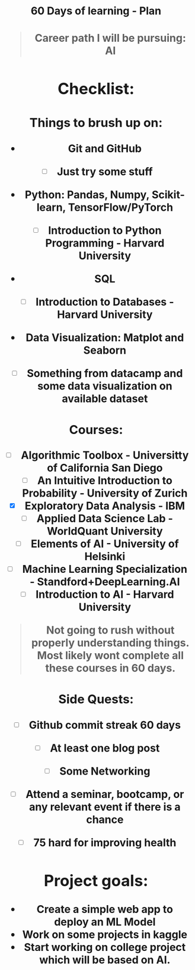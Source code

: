 <center><h1> 60 Days of learning - Plan <h1><center>

> Career path I will be pursuing: **AI**

## Checklist:

### Things to brush up on:

- Git and GitHub
- [ ] Just try some stuff
- Python: Pandas, Numpy, Scikit-learn, TensorFlow/PyTorch
- [ ] Introduction to Python Programming - Harvard University
- SQL
- [ ] Introduction to Databases - Harvard University
- Data Visualization: Matplot and Seaborn
- [ ] Something from datacamp and some data visualization on available dataset

### Courses:

- [ ] Algorithmic Toolbox - Universitty of California San Diego
- [ ] An Intuitive Introduction to Probability - University of Zurich
- [x] Exploratory Data Analysis - IBM
- [ ] Applied Data Science Lab - WorldQuant University
- [ ] Elements of AI - University of Helsinki
- [ ] Machine Learning Specialization - Standford+DeepLearning.AI
- [ ] Introduction to AI - Harvard University

> Not going to rush without properly understanding things. Most likely wont complete all these courses in 60 days.

### Side Quests:

- [ ] Github commit streak 60 days
- [ ] At least one blog post
- [ ] Some Networking
- [ ] Attend a seminar, bootcamp, or any relevant event if there is a chance
- [ ] 75 hard for improving health


## Project goals:

- Create a simple web app to deploy an ML Model
- Work on some projects in kaggle
- Start working on college project which will be based on AI.